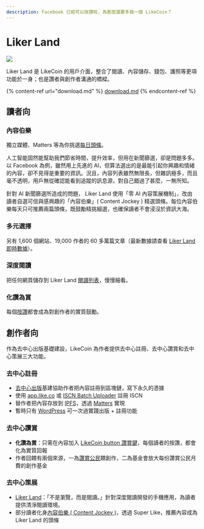 ```yaml
---
description: Facebook 已經可以按讚啦，為甚麼還要多搞一個 LikeCoin？
---
```


# Liker Land

![](../../.gitbook/assets/likecoin\_ad72\_appstore\_og\_ios\_android.png)

Liker Land 是 LikeCoin 的用戶介面，整合了閱讀、內容儲存、錢包、護照等更項功能於一身；也是讚者與創作者溝通的橋樑。

{% content-ref url="download.md" %}
[download.md](download.md)
{% endcontent-ref %}

## **讀者向** <a href="#for-readers" id="for-readers"></a>

### **內容伯樂**

獨立媒體、Matters 等為你挑選[每日頭條](../../cun-dang/archive/liker-land/today-headline.md)。

人工智能固然能幫助我們節省時間，提升效率，但用在新聞篩選，卻是問題多多。以 Facebook 為例，雖然用上先進的 AI，但算法選出的是最能引起你興趣和情緒的內容，卻不見得是重要的資訊。況且，內容列表雖然無限長，但雜訊極多，而且毫不透明，用戶無從確認能看到追蹤的訊息源，對自己錯過了甚麼，一無所知。

針對 AI 新聞篩選所造成的問題， Liker Land 使用「零 AI 內容策展機制」，改由讀者自選可信與感興趣的「內容伯樂」( Content Jockey ) 精選頭條。每位內容伯樂每天只可推薦兩篇頭條，既鼓勵精挑細選，也確保讀者不會浸沒於資訊大海。

### **多元選擇**

另有 1,600 個網站、19,000 作者的 60 多萬篇文章（最新數據請查看 [Liker Land即時數據](../../cun-dang/archive/liker-land/real-time-statistic.md)）。

### **深度閱讀**

把任何網頁儲存到 Liker Land [閱讀列表](reading-list.md)，慢慢細看。

### **化讚為賞**

每個[按讚](like.md)都會成為對創作者的實質鼓勵。

## 創作者向 <a href="#for-content-creators" id="for-content-creators"></a>

作為去中心出版基礎建設，LikeCoin 為作者提供去中心註冊、去中心讚賞和去中心策展三大功能。

### 去中心註冊

* [去中心出版](../../guides/decentralized-publishing/)基建協助作者把內容註冊到區塊鏈，寫下永久的憑據
* 使用 [app.like.co](../../guides/decentralized-publishing/app.like.co.md) 或 [ISCN Batch Uploader](../../guides/decentralized-publishing/iscn-batch-uploader.md) 註冊 ISCN
* 替作者把內容存放到 [IPFS](https://ipfs.io)，透過 [Matters](https://matters.news/) 實現
* 暫時只有 [WordPress](../creator/wordpress.md) 可一次過實踐出版 + 註冊功能

### 去中心讚賞

* **化讚為賞**：只需在內容加入 [LikeCoin button 讚賞鍵](../creator/)，每個讀者的按讚，都會化為實質回報
* 作者回饋有兩個來源，一為[讚賞公民](../civic-liker/)饋創作，二為基金會放大每份讚賞公民月費的創作基金

### 去中心策展

* [Liker Land](../../cun-dang/archive/liker-land/today-headline.md)：「不是瀏覽，而是閱讀。」針對深度閱讀開發的手機應用，為讀者提供清淨閱讀環境。
* 部分讀者化身[內容伯樂 ( Content Jockey )](superlike.md)，透過 Super Like，推薦內容成為 Liker Land 的頭條
